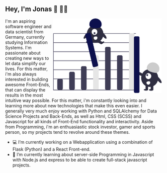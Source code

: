 ## Hey, I'm Jonas 🤝 👨‍💻

<img align="right" margin-top:1em src="https://github.com/jonasjuenemann/jonasjuenemann/blob/main/ML.png?raw=true" alt="" width=350px height=240px/>

I'm an aspiring software engineer and data scientist from Germany, currently studying Information Systems. 
I'm passionate about creating new ways to let data simplify our lives. For this matter, i'm also always interested in building awesome
Front-Ends, that can display the results in the most intuitive way possible.
For this matter, i'm constantly looking into and learning more about new technologies that make this even easier.
I generally very much enjoy working with Python and SQLAlchemy for Data Science Projects and Back-Ends, as well as Html, CSS (SCSS) and Javascript for all kinds of Front-End functionality and interactivity. 
Aside from Programming, i'm an enthuasiastic stock investor, gamer and sports person, so my projects tend to revolve around these themes.

- 💻 I’m currently working on a Webapplication using a combination of Flask (Python) and a React Front-end.
- 🌱 I’m currently learning about server-side Programming in Javascript with Node.js and express to be able to create full-stack javascript projects.


<!--
**jonasjuenemann/jonasjuenemann** is a ✨ _special_ ✨ repository because its `README.md` (this file) appears on your GitHub profile.

Here are some ideas to get you started:

- 🔭 I’m currently working on ...
- 🌱 I’m currently learning ...
- 👯 I’m looking to collaborate on ...
- 🤔 I’m looking for help with ...
- 💬 Ask me about ...
- 📫 How to reach me: ...
- 😄 Pronouns: ...
- ⚡ Fun fact: ...
-->
